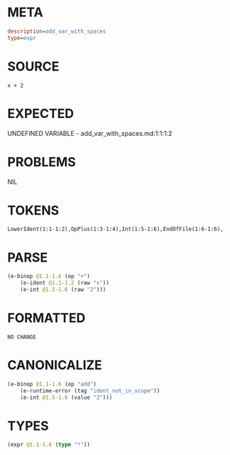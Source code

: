 # META
~~~ini
description=add_var_with_spaces
type=expr
~~~
# SOURCE
~~~roc
x + 2
~~~
# EXPECTED
UNDEFINED VARIABLE - add_var_with_spaces.md:1:1:1:2
# PROBLEMS
NIL
# TOKENS
~~~zig
LowerIdent(1:1-1:2),OpPlus(1:3-1:4),Int(1:5-1:6),EndOfFile(1:6-1:6),
~~~
# PARSE
~~~clojure
(e-binop @1.1-1.6 (op "+")
	(e-ident @1.1-1.2 (raw "x"))
	(e-int @1.5-1.6 (raw "2")))
~~~
# FORMATTED
~~~roc
NO CHANGE
~~~
# CANONICALIZE
~~~clojure
(e-binop @1.1-1.6 (op "add")
	(e-runtime-error (tag "ident_not_in_scope"))
	(e-int @1.5-1.6 (value "2")))
~~~
# TYPES
~~~clojure
(expr @1.1-1.6 (type "*"))
~~~
